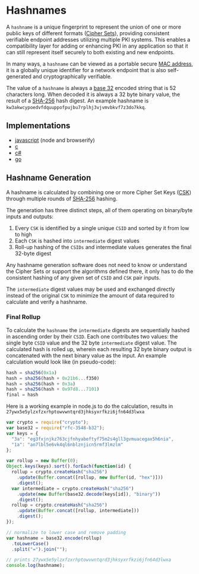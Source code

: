 # Hashnames

A `hashname` is a unique fingerprint to represent the union of one or more public keys of different formats ([Cipher Sets](e3x/cs/)), providing consistent verifiable endpoint addresses utilizing multiple PKI systems. This enables a compatibility layer for adding or enhancing PKI in any application so that it can still represent itself securely to both existing and new endpoints.

In many ways, a `hashname` can be viewed as a portable secure [MAC address](http://en.wikipedia.org/wiki/MAC_address), it is a globally unique identifier for a network endpoint that is also self-generated and cryptographically verifiable.

The value of a `hashname` is always a [base 32](base32.md) encoded string that is 52 characters long.  When decoded it is always a 32 byte binary value, the result of a [SHA-256](http://en.wikipedia.org/wiki/SHA-2) hash digest.  An example hashname is `kw3akwcypoedvfdquuppofpujbu7rplhj3vjvmvbkvf7z3do7kkq`.

## Implementations

* [javascript](https://github.com/telehash/hashname) (node and browserify)
* [c](https://github.com/telehash/telehash-c/blob/master/src/lib/hashname.c)
* [c#](https://github.com/telehash/telehash.net/blob/master/Telehash.Net/Hashname.cs)
* [go](https://github.com/telehash/gogotelehash/tree/master/hashname)

## Hashname Generation

A hashname is calculated by combining one or more Cipher Set Keys ([CSK](e3x/cs/)) through multiple rounds of [SHA-256](http://en.wikipedia.org/wiki/SHA-2) hashing.

The generation has three distinct steps, all of them operating on binary/byte inputs and outputs:

1. Every `CSK` is identified by a single unique `CSID` and sorted by it from low to high
2. Each `CSK` is hashed into `intermediate` digest values
3. Roll-up hashing of the `CSIDs` and intermediate values generates the final 32-byte digest

Any hashname generation software does not need to know or understand the Cipher Sets or support the algorithms defined there, it only has to do the consistent hashing of any given set of `CSID` and `CSK` pair inputs.

The `intermediate` digest values may be used and exchanged directly instead of the original `CSK` to minimize the amount of data required to calculate and verify a hashname.

### Final Rollup

To calculate the `hashname` the `intermediate` digests are sequentially hashed in ascending order by their `CSID`. Each one contributes two values: the single byte `CSID` value and the 32 byte `intermediate` digest value. The calculated hash is rolled up, wherein each resulting 32 byte binary output is concatenated with the next binary value as the input. An example calculation would look like (in pseudo-code):

```js
hash = sha256(0x1a)
hash = sha256(hash + 0x21b6...f350)
hash = sha256(hash + 0x3a)
hash = sha256(hash + 0x97d8...7101)
final = hash
```

Here is a working example in node.js to do the calculation, results in `27ywx5e5ylzxfzxrhptowvwntqrd3jhksyxrfkzi6jfn64d3lwxa`

```js
var crypto = require("crypto");
var base32 = require("rfc-3548-b32");
var keys = {
  "3a": "eg3fxjnjkz763cjfnhyabeftyf75m2s4gll3gvmuacegax5h6nia",
  "1a": "an7lbl5e6vk4ql6nblznjicn5rmf3lmzlm"
};

var rollup = new Buffer(0);
Object.keys(keys).sort().forEach(function(id) {
  rollup = crypto.createHash("sha256")
    .update(Buffer.concat([rollup, new Buffer(id, "hex")]))
    .digest();
  var intermediate = crypto.createHash("sha256")
    .update(new Buffer(base32.decode(keys[id]), "binary"))
    .digest();
  rollup = crypto.createHash("sha256")
    .update(Buffer.concat([rollup, intermediate]))
    .digest();
});

// normalize to lower case and remove padding
var hashname = base32.encode(rollup)
  .toLowerCase()
  .split("=").join("");

// prints 27ywx5e5ylzxfzxrhptowvwntqrd3jhksyxrfkzi6jfn64d3lwxa
console.log(hashname);
```


